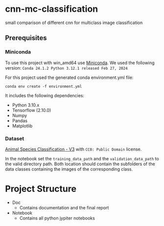# cnn-mc-classification
small comparison of different cnn for multiclass image classification

## Prerequisites

### Miniconda

To use this project with win_amd64 use [Miniconda](https://docs.anaconda.com/free/miniconda/).
We used the following version: `Conda 24.1.2 Python 3.12.1 released Feb 27, 2024`

For this project used the generated conda environment.yml file:
```
conda env create -f environment.yml
```
It includes the following dependencies:
- Python 3.10.x
- Tensorflow (2.10.0)
- Numpy
- Pandas
- Matplotlib


### Dataset
[Animal Species Classification - V3](https://www.kaggle.com/datasets/utkarshsaxenadn/animal-image-classification-dataset) with `CC0: Public Domain` license. 

In the notebook set the `training_data_path` and the `validation_data_path` to the valid directory path.
Both location should contain the subfolders of the data classes containing the images of the corresponding class.

# Project Structure
- Doc
    - Contains documentation and the final report
- Notebook 
    - Contains all python jypiter notebooks